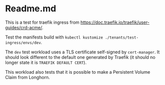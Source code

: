 # Readme.md

This is a test for traefik ingress from <https://doc.traefik.io/traefik/user-guides/crd-acme/>.

Test the manifests build with `kubectl kustomize ./tenants/test-ingress/envs/dev`.

The `dev` test workload uses a TLS certificate self-signed by `cert-manager`. It should look different to the default one generated by Traefik (it should no longer state it is `TRAEFIK DEFAULT CERT`).

This workload also tests that it is possible to make a Persistent Volume Claim from Longhorn.